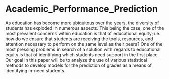 # Academic_Performance_Prediction


As education has become more ubiquitous over the years, the diversity of students has exploded
in numerous aspects. This being the case, one of the most prevalent concerns within education is
that of educational equity; i.e. how do we ensure that students are receiving the tools, resources,
and attention necessary to perform on the same level as their peers? One of the most pressing
problems in search of a solution with regards to educational equity is that of identifying which
students need support in the first place. Our goal in this paper will be to analyze the use of various
statistical methods to develop models for the prediction of grades as a means of identifying in-need
students.
